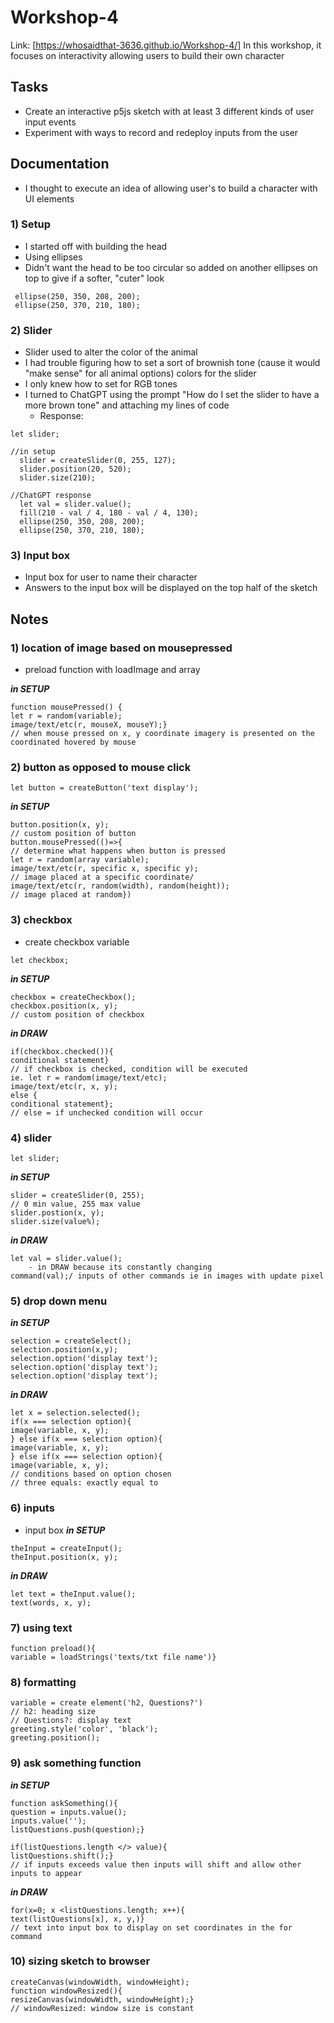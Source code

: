  # Workshop-4
 Link: [https://whosaidthat-3636.github.io/Workshop-4/]
In this workshop, it focuses on interactivity allowing users to build their own character 

## Tasks
- Create an interactive p5js sketch with at least 3 different kinds of user input events
- Experiment with ways to record and redeploy inputs from the user

## Documentation
- I thought to execute an idea of allowing user's to build a character with UI elements
  
### 1) Setup 
- I started off with building the head
- Using ellipses
- Didn't want the head to be too circular so added on another ellipses on top to give if a softer, "cuter" look
```
 ellipse(250, 350, 208, 200);
 ellipse(250, 370, 210, 180);
```

### 2) Slider
- Slider used to alter the color of the animal
- I had trouble figuring how to set a sort of brownish tone (cause it would "make sense" for all animal options) colors for the slider
- I only knew how to set for RGB tones
- I turned to ChatGPT using the prompt "How do I set the slider to have a more brown tone" and attaching my lines of code
  * Response: 
``` 
let slider;

//in setup
  slider = createSlider(0, 255, 127);
  slider.position(20, 520);
  slider.size(210);

//ChatGPT response
  let val = slider.value();
  fill(210 - val / 4, 180 - val / 4, 130); 
  ellipse(250, 350, 208, 200);
  ellipse(250, 370, 210, 180);
```

### 3) Input box
- Input box for user to name their character
- Answers to the input box will be displayed on the top half of the sketch



## Notes 
### 1) location of image based on mousepressed
- preload function with loadImage and array 

**_in SETUP_**
```
function mousePressed() {
let r = random(variable);
image/text/etc(r, mouseX, mouseY);}
// when mouse pressed on x, y coordinate imagery is presented on the coordinated hovered by mouse
```

### 2) button as opposed to mouse click
```
let button = createButton('text display');
```
**_in SETUP_**
```
button.position(x, y);
// custom position of button
button.mousePressed(()=>{
// determine what happens when button is pressed
let r = random(array variable);
image/text/etc(r, specific x, specific y);
// image placed at a specific coordinate/
image/text/etc(r, random(width), random(height));
// image placed at random})
```

### 3) checkbox
- create checkbox variable
```
let checkbox;
```
**_in SETUP_**
```
checkbox = createCheckbox();
checkbox.position(x, y);
// custom position of checkbox
```
**_in DRAW_**
```
if(checkbox.checked()){
conditional statement}
// if checkbox is checked, condition will be executed
ie. let r = random(image/text/etc);
image/text/etc(r, x, y);
else {
conditional statement};
// else = if unchecked condition will occur
```

### 4) slider
```
let slider;
```
**_in SETUP_**
```
slider = createSlider(0, 255);
// 0 min value, 255 max value
slider.postion(x, y);
slider.size(value%);
```
**_in DRAW_**
```
let val = slider.value();
	- in DRAW because its constantly changing 
command(val);/ inputs of other commands ie in images with update pixel
```

### 5) drop down menu
**_in SETUP_**
```
selection = createSelect();
selection.position(x,y);
selection.option('display text');
selection.option('display text');
selection.option('display text');
```

**_in DRAW_**
```
let x = selection.selected();
if(x === selection option){
image(variable, x, y);
} else if(x === selection option){
image(variable, x, y);
} else if(x === selection option){
image(variable, x, y);
// conditions based on option chosen
// three equals: exactly equal to
```

### 6) inputs
- input box 
**_in SETUP_**
```
theInput = createInput();
theInput.position(x, y);
```
**_in DRAW_**
```
let text = theInput.value();
text(words, x, y);
```

### 7) using text
```
function preload(){
variable = loadStrings('texts/txt file name')}
```

### 8) formatting
```
variable = create element('h2, Questions?')
// h2: heading size
// Questions?: display text
greeting.style('color', 'black');
greeting.position();
```

### 9) ask something function
**_in SETUP_**
```
function askSomething(){
question = inputs.value();
inputs.value('');
listQuestions.push(question);}

if(listQuestions.length </> value){
listQuestions.shift();}
// if inputs exceeds value then inputs will shift and allow other inputs to appear
```

**_in DRAW_**
```
for(x=0; x <listQuestions.length; x++){
text(listQuestions[x], x, y,)}
// text into input box to display on set coordinates in the for command
```

### 10) sizing sketch to browser
```
createCanvas(windowWidth, windowHeight);
function windowResized(){
resizeCanvas(windowWidth, windowHeight);}
// windowResized: window size is constant
```
